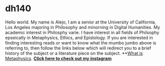 # **dh140**
Hello world. My name is Alejo, I am a senior at the University of California, Los Angeles majoring in Philosophy and minorning in Digital Humanities. 
My academic interest in Philosphy varie. I have interest in all fields of Philsophy epseically in Metaphysics, Ethics, and Epistology. 
If you are interested in finding interesting reads or want to know what the mumbo jumbo above is referring to, then follow the links below which will redirect you to a brief history of the subject or a literature piece on the subject.
**[What is Metaphysics](https://plato.stanford.edu/entries/aristotle-metaphysics/#WhatSubs).
**[Click here to check out my instagram](https://www.instagram.com/afracing126/)**
